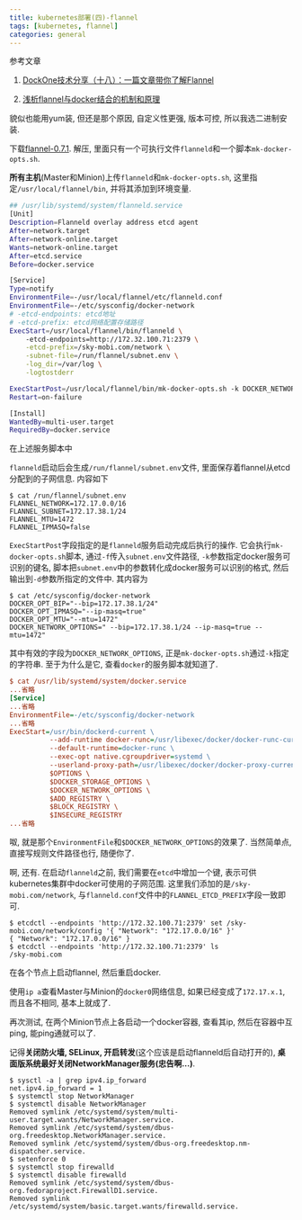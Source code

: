 ```yaml
---
title: kubernetes部署(四)-flannel
tags: [kubernetes, flannel]
categories: general
---
```


<!--

# kubernetes部署(四)-flannel

<!tags!>: <!kubernetes!> <!flannel!>

<!keys!>: POd18cl?kzijbpgn

-->

参考文章

1. [DockOne技术分享（十八）：一篇文章带你了解Flannel](http://dockone.io/article/618)

2. [浅析flannel与docker结合的机制和原理](http://www.cnblogs.com/xuxinkun/p/5696031.html)

貌似也能用yum装, 但还是那个原因, 自定义性更强, 版本可控, 所以我选二进制安装.

下载[flannel-0.7.1](https://github.com/coreos/flannel/releases/download/v0.7.1/flannel-v0.7.1-linux-amd64.tar.gz). 解压, 里面只有一个可执行文件`flanneld`和一个脚本`mk-docker-opts.sh`.

**所有主机**(Master和Minion)上传`flanneld`和`mk-docker-opts.sh`, 这里指定`/usr/local/flannel/bin`, 并将其添加到环境变量.

```bash
## /usr/lib/systemd/system/flanneld.service 
[Unit]
Description=Flanneld overlay address etcd agent
After=network.target
After=network-online.target
Wants=network-online.target
After=etcd.service
Before=docker.service

[Service]
Type=notify
EnvironmentFile=-/usr/local/flannel/etc/flanneld.conf
EnvironmentFile=-/etc/sysconfig/docker-network
# -etcd-endpoints: etcd地址
# -etcd-prefix: etcd网络配置存储路径
ExecStart=/usr/local/flannel/bin/flanneld \
	-etcd-endpoints=http://172.32.100.71:2379 \
	-etcd-prefix=/sky-mobi.com/network \
    -subnet-file=/run/flannel/subnet.env \
    -log_dir=/var/log \
    -logtostderr

ExecStartPost=/usr/local/flannel/bin/mk-docker-opts.sh -k DOCKER_NETWORK_OPTIONS -d /etc/sysconfig/docker-network -f /run/flannel/subnet.env
Restart=on-failure

[Install]
WantedBy=multi-user.target
RequiredBy=docker.service
```

在上述服务脚本中

`flanneld`启动后会生成`/run/flannel/subnet.env`文件, 里面保存着flannel从etcd分配到的子网信息. 内容如下

```
$ cat /run/flannel/subnet.env 
FLANNEL_NETWORK=172.17.0.0/16
FLANNEL_SUBNET=172.17.38.1/24
FLANNEL_MTU=1472
FLANNEL_IPMASQ=false
```

`ExecStartPost`字段指定的是`flanneld`服务启动完成后执行的操作. 它会执行`mk-docker-opts.sh`脚本, 通过`-f`传入`subnet.env`文件路径, `-k`参数指定docker服务可识别的键名, 脚本把`subnet.env`中的参数转化成docker服务可以识别的格式, 然后输出到`-d`参数所指定的文件中. 其内容为

```
$ cat /etc/sysconfig/docker-network 
DOCKER_OPT_BIP="--bip=172.17.38.1/24"
DOCKER_OPT_IPMASQ="--ip-masq=true"
DOCKER_OPT_MTU="--mtu=1472"
DOCKER_NETWORK_OPTIONS=" --bip=172.17.38.1/24 --ip-masq=true --mtu=1472"
```

其中有效的字段为`DOCKER_NETWORK_OPTIONS`, 正是`mk-docker-opts.sh`通过`-k`指定的字符串. 至于为什么是它, 查看`docker`的服务脚本就知道了.

```ini
$ cat /usr/lib/systemd/system/docker.service 
...省略
[Service]
...省略
EnvironmentFile=-/etc/sysconfig/docker-network
...省略
ExecStart=/usr/bin/dockerd-current \
          --add-runtime docker-runc=/usr/libexec/docker/docker-runc-current \
          --default-runtime=docker-runc \
          --exec-opt native.cgroupdriver=systemd \
          --userland-proxy-path=/usr/libexec/docker/docker-proxy-current \
          $OPTIONS \
          $DOCKER_STORAGE_OPTIONS \
          $DOCKER_NETWORK_OPTIONS \
          $ADD_REGISTRY \
          $BLOCK_REGISTRY \
          $INSECURE_REGISTRY
...省略
```

呶, 就是那个`EnvironmentFile`和`$DOCKER_NETWORK_OPTIONS`的效果了. 当然简单点, 直接写规则文件路径也行, 随便你了.

啊, 还有. 在启动`flanneld`之前, 我们需要在`etcd`中增加一个键, 表示可供kubernetes集群中docker可使用的子网范围. 这里我们添加的是`/sky-mobi.com/network`, 与`flanneld.conf`文件中的`FLANNEL_ETCD_PREFIX`字段一致即可.

```
$ etcdctl --endpoints 'http://172.32.100.71:2379' set /sky-mobi.com/network/config '{ "Network": "172.17.0.0/16" }'
{ "Network": "172.17.0.0/16" }
$ etcdctl --endpoints 'http://172.32.100.71:2379' ls
/sky-mobi.com
```

在各个节点上启动flannel, 然后重启docker.

使用`ip a`查看Master与Minion的`docker0`网络信息, 如果已经变成了`172.17.x.1`, 而且各不相同, 基本上就成了.

再次测试, 在两个Minion节点上各启动一个docker容器, 查看其ip, 然后在容器中互ping, 能ping通就可以了.

记得**关闭防火墙, SELinux, 开启转发**(这个应该是启动flanneld后自动打开的), **桌面版系统最好关闭NetworkManager服务(忠告啊...)**.

```
$ sysctl -a | grep ipv4.ip_forward
net.ipv4.ip_forward = 1
$ systemctl stop NetworkManager
$ systemctl disable NetworkManager
Removed symlink /etc/systemd/system/multi-user.target.wants/NetworkManager.service.
Removed symlink /etc/systemd/system/dbus-org.freedesktop.NetworkManager.service.
Removed symlink /etc/systemd/system/dbus-org.freedesktop.nm-dispatcher.service.
$ setenforce 0
$ systemctl stop firewalld
$ systemctl disable firewalld
Removed symlink /etc/systemd/system/dbus-org.fedoraproject.FirewallD1.service.
Removed symlink /etc/systemd/system/basic.target.wants/firewalld.service.
```
